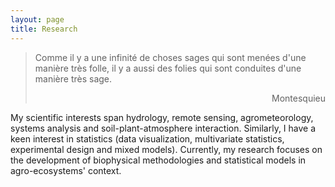 ```yaml
---
layout: page
title: Research
---
```


> Comme il y a une infinité de choses sages qui sont menées d'une manière très folle, il y a aussi des folies qui sont conduites d'une manière très sage.
> <div style="text-align: right"> Montesquieu </div>

My scientific interests span hydrology, remote sensing, agrometeorology, systems analysis and soil-plant-atmosphere interaction. Similarly, I have a keen interest in statistics (data visualization, multivariate statistics, experimental design and mixed models). Currently, my research focuses on the development of biophysical methodologies and statistical models in agro-ecosystems' context.


